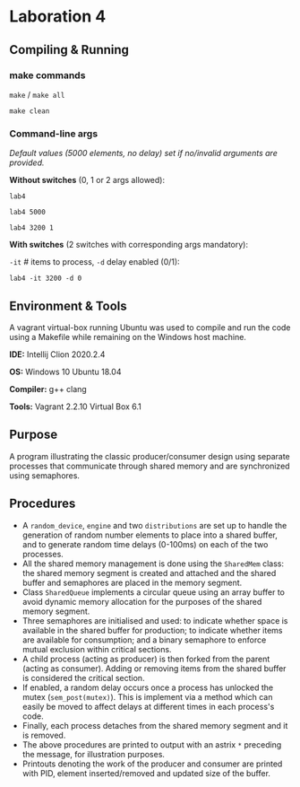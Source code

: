 # Laboration 4

## Compiling & Running

### make commands

`make` / `make all`

`make clean`

### Command-line args

*Default values (5000 elements, no delay) set if no/invalid arguments are provided.*

**Without switches** (0, 1 or 2 args allowed):

`lab4`

`lab4 5000`

`lab4 3200 1`

**With switches** (2 switches with corresponding args mandatory):

`-it` # items to process, `-d` delay enabled (0/1):

`lab4 -it 3200 -d 0`


## Environment & Tools

A vagrant virtual-box running Ubuntu was used to compile and run the code using a Makefile while remaining on the Windows host machine.

**IDE:**
Intellij Clion 2020.2.4

**OS:**
Windows 10
Ubuntu 18.04

**Compiler:**
g++ clang

**Tools:**
Vagrant 2.2.10
Virtual Box 6.1

## Purpose

A program illustrating the classic producer/consumer design using separate processes that communicate through shared memory and are synchronized using semaphores.

## Procedures

* A `random_device`, `engine` and two `distributions` are set up to handle the generation of random number elements to place into a shared buffer, and to generate random time delays (0-100ms) on each of the two processes.
* All the shared memory management is done using the `SharedMem` class: the shared memory segment is created and attached and the shared buffer and semaphores are placed in the memory segment.
* Class `SharedQueue` implements a circular queue using an array buffer to avoid dynamic memory allocation for the purposes of the shared memory segment.
* Three semaphores are initialised and used: to indicate whether space is available in the shared buffer for production; to indicate whether items are available for consumption; and a binary semaphore to enforce mutual exclusion within critical sections.
* A child process (acting as producer) is then forked from the parent (acting as consumer). Adding or removing items from the shared buffer is considered the critical section.
* If enabled, a random delay occurs once a process has unlocked the mutex (`sem_post(mutex)`). This is implement via a method which can easily be moved to affect delays at different times in each process's code.
* Finally, each process detaches from the shared memory segment and it is removed.
* The above procedures are printed to output with an astrix `*` preceding the message, for illustration purposes.
* Printouts denoting the work of the producer and consumer are printed with PID, element inserted/removed and updated size of the buffer.
